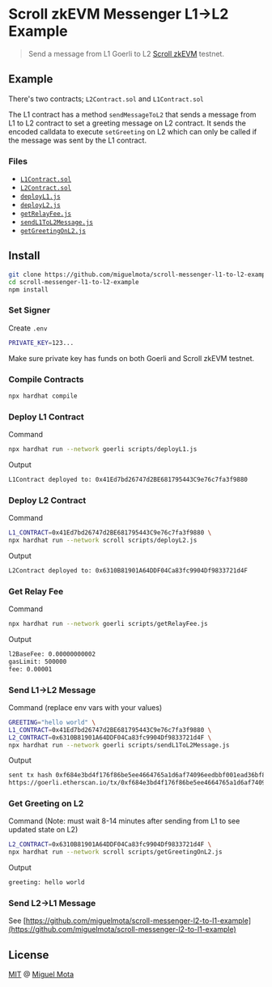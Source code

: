# Scroll zkEVM Messenger L1->L2 Example

> Send a message from L1 Goerli to L2 [Scroll zkEVM](https://scroll.io/alpha) testnet.

## Example

There's two contracts; `L2Contract.sol` and `L1Contract.sol`

The L1 contract has a method `sendMessageToL2` that sends a message from L1 to L2 contract to set a greeting message on L2 contract.
It sends the encoded calldata to execute `setGreeting` on L2 which can only be called if the message was sent by the L1 contract.

### Files

- [`L1Contract.sol`](./contracts/L1Contract.sol)
- [`L2Contract.sol`](./contracts/L2Contract.sol)
- [`deployL1.js`](./scripts/deployL1.js)
- [`deployL2.js`](./script/deployL2.js)
- [`getRelayFee.js`](./script/getRelayFee.js)
- [`sendL1ToL2Message.js`](./scripts/sendL1ToL2Message.js)
- [`getGreetingOnL2.js`](./scripts/getGreetingOnL2.js)

## Install

```sh
git clone https://github.com/miguelmota/scroll-messenger-l1-to-l2-example.git
cd scroll-messenger-l1-to-l2-example
npm install
```

### Set Signer

Create `.env`

```sh
PRIVATE_KEY=123...
```

Make sure private key has funds on both Goerli and Scroll zkEVM testnet.

### Compile Contracts

```sh
npx hardhat compile
```

### Deploy L1 Contract

Command

```sh
npx hardhat run --network goerli scripts/deployL1.js
```

Output

```sh
L1Contract deployed to: 0x41Ed7bd26747d2BE681795443C9e76c7fa3f9880
```

### Deploy L2 Contract

Command

```sh
L1_CONTRACT=0x41Ed7bd26747d2BE681795443C9e76c7fa3f9880 \
npx hardhat run --network scroll scripts/deployL2.js
```

Output

```sh
L2Contract deployed to: 0x6310B81901A64DDF04Ca83fc9904Df9833721d4F
```

### Get Relay Fee

Command

```sh
npx hardhat run --network goerli scripts/getRelayFee.js
```

Output

```sh
l2BaseFee: 0.00000000002
gasLimit: 500000
fee: 0.00001
```

### Send L1->L2 Message

Command (replace env vars with your values)

```sh
GREETING="hello world" \
L1_CONTRACT=0x41Ed7bd26747d2BE681795443C9e76c7fa3f9880 \
L2_CONTRACT=0x6310B81901A64DDF04Ca83fc9904Df9833721d4F \
npx hardhat run --network goerli scripts/sendL1ToL2Message.js
```

Output

```sh
sent tx hash 0xf684e3bd4f176f86be5ee4664765a1d6af74096eedbbf001ead36bf8302c0bb0
https://goerli.etherscan.io/tx/0xf684e3bd4f176f86be5ee4664765a1d6af74096eedbbf001ead36bf8302c0bb0
```

### Get Greeting on L2

Command (Note: must wait 8-14 minutes after sending from L1 to see updated state on L2)

```sh
L2_CONTRACT=0x6310B81901A64DDF04Ca83fc9904Df9833721d4F \
npx hardhat run --network scroll scripts/getGreetingOnL2.js
```

Output

```sh
greeting: hello world
```

### Send L2->L1 Message

See [https://github.com/miguelmota/scroll-messenger-l2-to-l1-example](https://github.com/miguelmota/scroll-messenger-l2-to-l1-example)

## License

[MIT](./LICENSE) @ [Miguel Mota](https://github.com/miguelmota)
